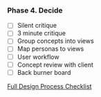 ### Phase 4. Decide

- [ ] Silent critique
- [ ] 3 minute critique
- [ ] Group concepts into views
- [ ] Map personas to views
- [ ] User workflow
- [ ] Concept review with client
- [ ] Back burner board

[Full Design Process Checklist](https://github.com/axisgroup/design-process/blob/master/Design%20Process%20Checklist.md)

